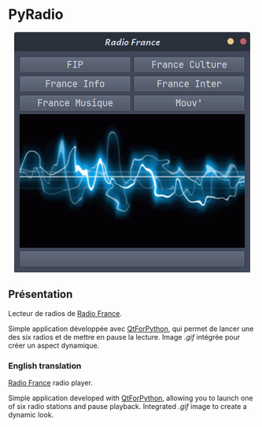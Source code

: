 # PyRadio

<div align="center">
  <img src="IMG/PyRadio.png" alt="" />
</div>

## Présentation

Lecteur de radios de [Radio France](https://www.radiofrance.fr/). 

Simple application développée avec [QtForPython](https://doc.qt.io/qtforpython-6/), qui permet de lancer une des six radios et de mettre en pause la lecture. Image *.gif* intégrée pour créer un aspect dynamique.

### English translation

[Radio France](https://www.radiofrance.fr/) radio player. 

Simple application developed with [QtForPython](https://doc.qt.io/qtforpython-6/), allowing you to launch one of six radio stations and pause playback. Integrated *.gif* image to create a dynamic look.
